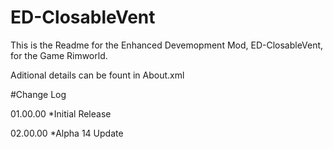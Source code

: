 # ED-ClosableVent
This is the Readme for the Enhanced Devemopment Mod, ED-ClosableVent, for the Game Rimworld.

Aditional details can be fount in About.xml

#Change Log

01.00.00
*Initial Release

02.00.00
*Alpha 14 Update